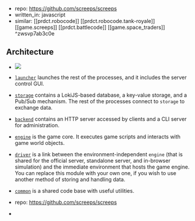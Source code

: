 
- repo: https://github.com/screeps/screeps
- written_in: javascript
- similar: [[prdct.robocode]] [[prdct.robocode.tank-royale]] [[game.screeps]] [[prdct.battlecode]] [[game.space_traders]] ^zwsvp7ab3c0e

## Architecture

- ![](/assets/images/2024-04-04-21-40-04.png)
-   [`launcher`](https://github.com/screeps/launcher) launches the rest of the processes, and it includes the server control GUI.
    
-   [`storage`](https://github.com/screeps/storage) contains a LokiJS-based database, a key-value storage, and a Pub/Sub mechanism. The rest of the processes connect to `storage` to exchange data.
    
-   [`backend`](https://github.com/screeps/backend-local) contains an HTTP server accessed by clients and a CLI server for administration.
    
-   [`engine`](https://github.com/screeps/engine) is the game core. It executes game scripts and interacts with game world objects.
    
-   [`driver`](https://github.com/screeps/driver) is a link between the environment-independent `engine` (that is shared for the official server, standalone server, and in-browser simulation) and the immediate environment that hosts the game engine. You can replace this module with your own one, if you wish to use another method of storing and handling data.
    
-   [`common`](https://github.com/screeps/common) is a shared code base with useful utilities.


- repo: https://github.com/screeps/screeps
- 